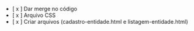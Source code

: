 - [ x ] Dar merge no código
- [ x ] Arquivo CSS
- [ x ] Criar arquivos (cadastro-entidade.html e listagem-entidade.html)
